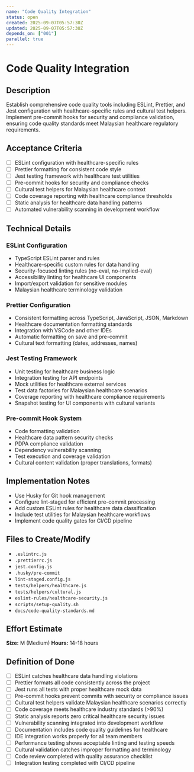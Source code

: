 ```yaml
---
name: "Code Quality Integration"
status: open
created: 2025-09-07T05:57:30Z
updated: 2025-09-07T05:57:30Z
depends_on: ["001"]
parallel: true
---
```


# Code Quality Integration

## Description
Establish comprehensive code quality tools including ESLint, Prettier, and Jest configuration with healthcare-specific rules and cultural test helpers. Implement pre-commit hooks for security and compliance validation, ensuring code quality standards meet Malaysian healthcare regulatory requirements.

## Acceptance Criteria
- [ ] ESLint configuration with healthcare-specific rules
- [ ] Prettier formatting for consistent code style
- [ ] Jest testing framework with healthcare test utilities
- [ ] Pre-commit hooks for security and compliance checks
- [ ] Cultural test helpers for Malaysian healthcare context
- [ ] Code coverage reporting with healthcare compliance thresholds
- [ ] Static analysis for healthcare data handling patterns
- [ ] Automated vulnerability scanning in development workflow

## Technical Details

### ESLint Configuration
- TypeScript ESLint parser and rules
- Healthcare-specific custom rules for data handling
- Security-focused linting rules (no-eval, no-implied-eval)
- Accessibility linting for healthcare UI components
- Import/export validation for sensitive modules
- Malaysian healthcare terminology validation

### Prettier Configuration
- Consistent formatting across TypeScript, JavaScript, JSON, Markdown
- Healthcare documentation formatting standards
- Integration with VSCode and other IDEs
- Automatic formatting on save and pre-commit
- Cultural text formatting (dates, addresses, names)

### Jest Testing Framework
- Unit testing for healthcare business logic
- Integration testing for API endpoints
- Mock utilities for healthcare external services
- Test data factories for Malaysian healthcare scenarios
- Coverage reporting with healthcare compliance requirements
- Snapshot testing for UI components with cultural variants

### Pre-commit Hook System
- Code formatting validation
- Healthcare data pattern security checks
- PDPA compliance validation
- Dependency vulnerability scanning
- Test execution and coverage validation
- Cultural content validation (proper translations, formats)

## Implementation Notes
- Use Husky for Git hook management
- Configure lint-staged for efficient pre-commit processing
- Add custom ESLint rules for healthcare data classification
- Include test utilities for Malaysian healthcare workflows
- Implement code quality gates for CI/CD pipeline

## Files to Create/Modify
- `.eslintrc.js`
- `.prettierrc.js`
- `jest.config.js`
- `.husky/pre-commit`
- `lint-staged.config.js`
- `tests/helpers/healthcare.js`
- `tests/helpers/cultural.js`
- `eslint-rules/healthcare-security.js`
- `scripts/setup-quality.sh`
- `docs/code-quality-standards.md`

## Effort Estimate
**Size:** M (Medium)
**Hours:** 14-18 hours

## Definition of Done
- [ ] ESLint catches healthcare data handling violations
- [ ] Prettier formats all code consistently across the project
- [ ] Jest runs all tests with proper healthcare mock data
- [ ] Pre-commit hooks prevent commits with security or compliance issues
- [ ] Cultural test helpers validate Malaysian healthcare scenarios correctly
- [ ] Code coverage meets healthcare industry standards (>90%)
- [ ] Static analysis reports zero critical healthcare security issues
- [ ] Vulnerability scanning integrated into development workflow
- [ ] Documentation includes code quality guidelines for healthcare
- [ ] IDE integration works properly for all team members
- [ ] Performance testing shows acceptable linting and testing speeds
- [ ] Cultural validation catches improper formatting and terminology
- [ ] Code review completed with quality assurance checklist
- [ ] Integration testing completed with CI/CD pipeline